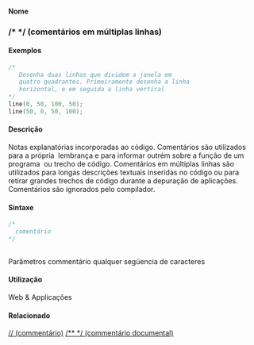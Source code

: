 
#### Nome
### /* */ (comentários em múltiplas linhas)

#### Exemplos

```pde
/* 
   Desenha duas linhas que dividem a janela em
   quatro quadrantes. Primeiramente desenha a linha 
   horizontal, e em seguida a linha vertical
*/ 
line(0, 50, 100, 50); 
line(50, 0, 50, 100); 

```



#### Descrição
Notas explanatórias incorporadas ao
código. Comentários são utilizados para a
própria  lembrança e para informar outrém
sobre a função de um programa  ou trecho de
código. Comentários em múltiplas linhas são
utilizados para longas descrições textuais inseridas no
código ou para retirar grandes trechos de código durante
a depuração de aplicações.
Comentários são ignorados pelo compilador.

#### Sintaxe
```pde
/*
  comentário
*/
            
```
Parâmetros
commentário
qualquer següencia de caracteres



#### Utilização

	
Web & Applicações

#### Relacionado
[// (commentário)](comment
)
[/** */ (commentário documental)](doccomment
)

